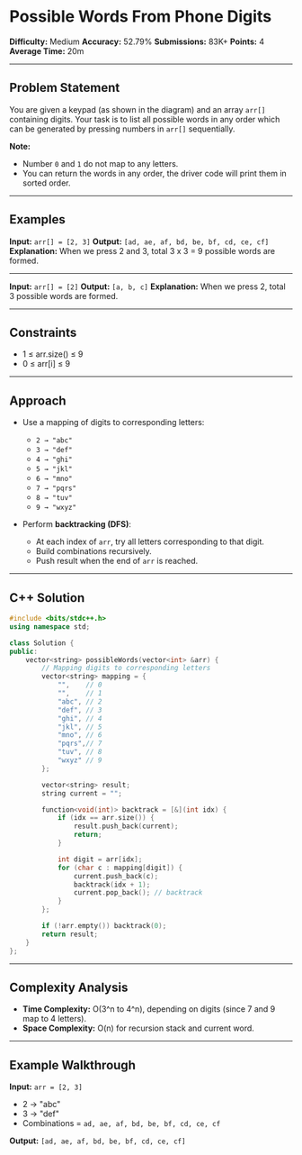 # Possible Words From Phone Digits

**Difficulty:** Medium
**Accuracy:** 52.79%
**Submissions:** 83K+
**Points:** 4
**Average Time:** 20m

---

## Problem Statement

You are given a keypad (as shown in the diagram) and an array `arr[]` containing digits. Your task is to list all possible words in any order which can be generated by pressing numbers in `arr[]` sequentially.

**Note:**

* Number `0` and `1` do not map to any letters.
* You can return the words in any order, the driver code will print them in sorted order.

---

## Examples

**Input:**
`arr[] = [2, 3]`
**Output:**
`[ad, ae, af, bd, be, bf, cd, ce, cf]`
**Explanation:** When we press 2 and 3, total 3 x 3 = 9 possible words are formed.

---

**Input:**
`arr[] = [2]`
**Output:**
`[a, b, c]`
**Explanation:** When we press 2, total 3 possible words are formed.

---

## Constraints

* 1 ≤ arr.size() ≤ 9
* 0 ≤ arr[i] ≤ 9

---

## Approach

* Use a mapping of digits to corresponding letters:

  * `2 → "abc"`
  * `3 → "def"`
  * `4 → "ghi"`
  * `5 → "jkl"`
  * `6 → "mno"`
  * `7 → "pqrs"`
  * `8 → "tuv"`
  * `9 → "wxyz"`

* Perform **backtracking (DFS)**:

  * At each index of `arr`, try all letters corresponding to that digit.
  * Build combinations recursively.
  * Push result when the end of `arr` is reached.

---

## C++ Solution

```cpp
#include <bits/stdc++.h>
using namespace std;

class Solution {
public:
    vector<string> possibleWords(vector<int> &arr) {
        // Mapping digits to corresponding letters
        vector<string> mapping = {
            "",    // 0
            "",    // 1
            "abc", // 2
            "def", // 3
            "ghi", // 4
            "jkl", // 5
            "mno", // 6
            "pqrs",// 7
            "tuv", // 8
            "wxyz" // 9
        };

        vector<string> result;
        string current = "";

        function<void(int)> backtrack = [&](int idx) {
            if (idx == arr.size()) {
                result.push_back(current);
                return;
            }

            int digit = arr[idx];
            for (char c : mapping[digit]) {
                current.push_back(c);
                backtrack(idx + 1);
                current.pop_back(); // backtrack
            }
        };

        if (!arr.empty()) backtrack(0);
        return result;
    }
};
```

---

## Complexity Analysis

* **Time Complexity:** O(3^n to 4^n), depending on digits (since 7 and 9 map to 4 letters).
* **Space Complexity:** O(n) for recursion stack and current word.

---

## Example Walkthrough

**Input:** `arr = [2, 3]`

* 2 → "abc"
* 3 → "def"
* Combinations = `ad, ae, af, bd, be, bf, cd, ce, cf`

**Output:** `[ad, ae, af, bd, be, bf, cd, ce, cf]`

